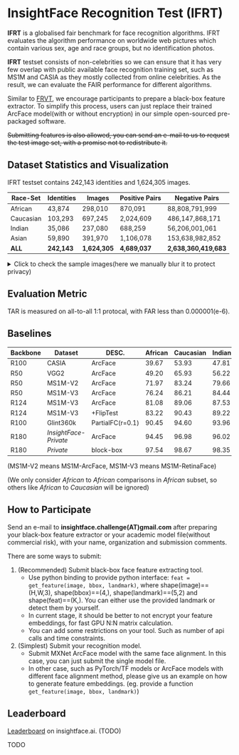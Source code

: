 # InsightFace Recognition Test (IFRT)
**IFRT** is a globalised fair benchmark for face recognition algorithms. IFRT evaluates the algorithm performance on worldwide web pictures which contain various sex, age and race groups, but no identification photos.

**IFRT** testset consists of non-celebrities so we can ensure that it has very few overlap with public available face recognition training set, such as MS1M and CASIA as they mostly collected from online celebrities. As the result, we can evaluate the FAIR performance for different algorithms.

Similar to [FRVT](https://www.nist.gov/programs-projects/face-recognition-vendor-test-frvt), we encourage participants to prepare a black-box feature extractor. To simplify this process, users can just replace their trained ArcFace model(with or without encryption) in our simple open-sourced pre-packaged software.

~~Submitting features is also allowed, you can send an e-mail to us to request the test image set, with a promise not to redistribute it.~~

## Dataset Statistics and Visualization

IFRT testset contains 242,143 identities and 1,624,305 images.

| Race-Set     | Identities  | Images        |  Positive Pairs   | Negative Pairs        |
| -------      | ----------  | -----------   |  -----------      | -----------           |
| African      | 43,874      | 298,010       |  870,091          | 88,808,791,999        |
| Caucasian    | 103,293     | 697,245       |  2,024,609        | 486,147,868,171       |
| Indian       | 35,086      | 237,080       |  688,259          | 56,206,001,061        |
| Asian        | 59,890      | 391,970       |  1,106,078        | 153,638,982,852       |
| **ALL**      | **242,143** | **1,624,305** |  **4,689,037**    | **2,638,360,419,683** |

<details>
  <summary>Click to check the sample images(here we manually blur it to protect privacy) </summary>
  <img src="https://github.com/nttstar/insightface-resources/blob/master/images/ifrtsample_blur.jpg" alt="ifrtsample" width="640">
</details>

## Evaluation Metric

TAR is measured on all-to-all 1:1 protocal, with FAR less than 0.000001(e-6).

## Baselines

| Backbone     | Dataset     | DESC.   | African | Caucasian | Indian | Asian | ALL   |
| ------------ | ----------- | ------- | ----- | ----- | ------ | ----- | ----- |
| R100         | CASIA       | ArcFace | 39.67 | 53.93 | 47.81  | 16.17 | 37.53 |
| R50          | VGG2        | ArcFace | 49.20 | 65.93 | 56.22  | 27.15 | 47.13 |
| R50          | MS1M-V2     | ArcFace | 71.97 | 83.24 | 79.66  | 22.94 | 56.20 |
| R50          | MS1M-V3     | ArcFace | 76.24 | 86.21 | 84.44  | 37.43 | 71.02 |
| R124         | MS1M-V3     | ArcFace | 81.08 | 89.06 | 87.53  | 38.40 | 74.76 |
| R124         | MS1M-V3     | +FlipTest | 83.22 | 90.43 | 89.22  | 39.61 | 75.69 |
| R100	       | Glint360k   | PartialFC(r=0.1)| 90.45 | 94.60	| 93.96	| 63.91	| 88.23 |
| R180 | *InsightFace-Private*   | ArcFace | 94.45 | 96.98 | 96.02  | 91.67 | 96.26 |
| R180 | *Private*   | block-box | 97.54 | 98.67 | 98.35  | 83.83 | 96.93 |

(MS1M-V2 means MS1M-ArcFace, MS1M-V3 means MS1M-RetinaFace)

(We only consider *African* to *African* comparisons in *African* subset, so others like *African* to *Caucasian* will be ignored)

## How to Participate

Send an e-mail to **insightface.challenge(AT)gmail.com** after preparing your black-box feature extractor or your academic model file(without commercial risk), with your name, organization and submission comments.

There are some ways to submit:

1. (Recommended) Submit black-box face feature extracting tool.
    * Use python binding to provide python interface: `feat = get_feature(image, bbox, landmark)`, where shape(image)==(H,W,3), shape(bbox)==(4,), shape(landmark)==(5,2) and shape(feat)==(K,). You can either use the provided landmark or detect them by yourself.
    * In current stage, it should be better to not encrypt your feature embeddings, for fast GPU N:N matrix calculation.
    * You can add some restrictions on your tool. Such as number of api calls and time constraints.
2. (Simplest) Submit your recognition model.
    * Submit MXNet ArcFace model with the same face alignment. In this case, you can just submit the single model file.
    * In other case, such as PyTorch/TF models or ArcFace models with different face alignment method, please give us an example on how to generate feature embeddings. (eg. provide a function `get_feature(image, bbox, landmark)`)

## Leaderboard

[Leaderboard](http://insightface.ai/IFRT) on insightface.ai. (TODO)

TODO
